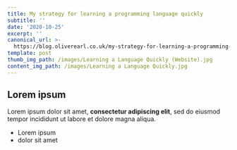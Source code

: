 ```yaml
---
title: My strategy for learning a programming language quickly
subtitle: ''
date: '2020-10-25'
excerpt: ''
canonical_url: >-
  https://blog.oliverearl.co.uk/my-strategy-for-learning-a-programming-language-quickly
template: post
thumb_img_path: /images/Learning a Language Quickly (Website).jpg
content_img_path: /images/Learning a Language Quickly.jpg
---
```

## Lorem ipsum

Lorem ipsum dolor sit amet, **consectetur adipiscing elit**, sed do eiusmod tempor incididunt ut labore et dolore magna aliqua.

- Lorem ipsum
- dolor sit amet